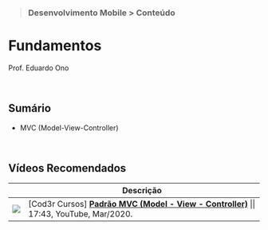 > ### Desenvolvimento Mobile > Conteúdo

# Fundamentos

Prof. Eduardo Ono

<br>

## Sumário

* MVC (Model-View-Controller)

<br>

## Vídeos Recomendados

|| Descrição |
| :-: | --- |
| ![](https://img.youtube.com/vi/mMDt9g7bMjk/default.jpg) | [Cod3r Cursos] [__Padrão MVC (Model - View - Controller)__](https://www.youtube.com/watch?v=mMDt9g7bMjk) \|\| 17:43, YouTube, Mar/2020.

<br>
